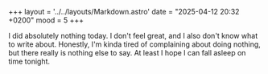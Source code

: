 +++
layout = '../../layouts/Markdown.astro'
date = "2025-04-12 20:32 +0200"
mood = 5
+++

I did absolutely nothing today. I don't feel great, and I also don't know what to write about. Honestly, I'm kinda tired of complaining about doing nothing, but there really is nothing else to say. At least I hope I can fall asleep on time tonight.